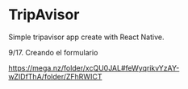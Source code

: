 # TripAvisor

Simple tripavisor app create with React Native.

9/17. Creando el formulario


https://mega.nz/folder/xcQU0JAL#feWyqrikvYzAY-wZIDfThA/folder/ZFhRWICT